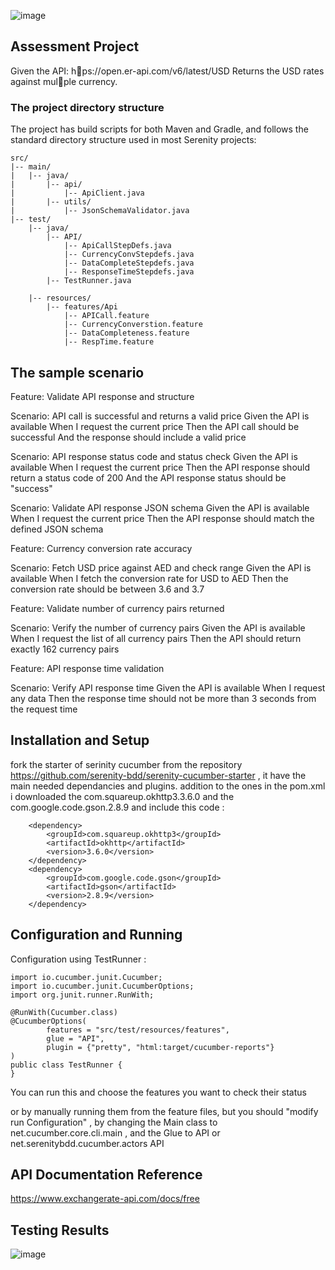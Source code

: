 ![image](https://github.com/aminajardali/Assessment-R3-/assets/167747357/d973eaa2-4fd5-4491-b1c6-9d3bb978ed5e)
## Assessment Project
Given the API: h􀆩ps://open.er-api.com/v6/latest/USD
Returns the USD rates against mul􀆟ple currency.

### The project directory structure
The project has build scripts for both Maven and Gradle, and follows the standard directory structure used in most Serenity projects:
```Gherkin
src/
|-- main/
|   |-- java/
|       |-- api/
|           |-- ApiClient.java  
|       |-- utils/
|           |-- JsonSchemaValidator.java
|-- test/
    |-- java/
        |-- API/
            |-- ApiCallStepDefs.java
            |-- CurrencyConvStepdefs.java
            |-- DataCompleteStepdefs.java
            |-- ResponseTimeStepdefs.java 
        |-- TestRunner.java

    |-- resources/
        |-- features/Api
            |-- APICall.feature
            |-- CurrencyConverstion.feature
            |-- DataCompleteness.feature
            |-- RespTime.feature
```


## The sample scenario
Feature: Validate API response and structure

  Scenario: API call is successful and returns a valid price
    Given the API is available
    When I request the current price
    Then the API call should be successful
    And the response should include a valid price

  Scenario: API response status code and status check
    Given the API is available
    When I request the current price
    Then the API response should return a status code of 200
    And the API response status should be "success"

  Scenario: Validate API response JSON schema
    Given the API is available
    When I request the current price
    Then the API response should match the defined JSON schema


Feature: Currency conversion rate accuracy

  Scenario: Fetch USD price against AED and check range
    Given the API is available
    When I fetch the conversion rate for USD to AED
    Then the conversion rate should be between 3.6 and 3.7
    

Feature: Validate number of currency pairs returned

  Scenario: Verify the number of currency pairs
    Given the API is available
    When I request the list of all currency pairs
    Then the API should return exactly 162 currency pairs
    

Feature: API response time validation

  Scenario: Verify API response time
    Given the API is available
    When I request any data
    Then the response time should not be more than 3 seconds from the request time
    
## Installation and Setup

fork the starter of serinity cucumber from the repository https://github.com/serenity-bdd/serenity-cucumber-starter , it have the main needed dependancies and plugins.
addition to the ones in the pom.xml i downloaded the com.squareup.okhttp3.3.6.0 and the com.google.code.gson.2.8.9
and include this code :

        <dependency>
            <groupId>com.squareup.okhttp3</groupId>
            <artifactId>okhttp</artifactId>
            <version>3.6.0</version>
        </dependency>
        <dependency>
            <groupId>com.google.code.gson</groupId>
            <artifactId>gson</artifactId>
            <version>2.8.9</version>
        </dependency>
        
  ## Configuration and Running

  Configuration using TestRunner :
  
    import io.cucumber.junit.Cucumber;
    import io.cucumber.junit.CucumberOptions;
    import org.junit.runner.RunWith;
    
    @RunWith(Cucumber.class)
    @CucumberOptions(
            features = "src/test/resources/features",
            glue = "API",
            plugin = {"pretty", "html:target/cucumber-reports"}
    )
    public class TestRunner {
    }

  You can run this and choose the features you want to check their status 

  or by manually running them from the feature files, but you should "modify run Configuration" , by changing the Main class to net.cucumber.core.cli.main ,
  and the Glue to API or net.serenitybdd.cucumber.actors API

## API Documentation Reference

https://www.exchangerate-api.com/docs/free

## Testing Results

![image](https://github.com/aminajardali/Assessment-R3-/assets/167747357/8098a9c0-678c-4bb5-827d-c0cd4f61524c)





  

  


        


